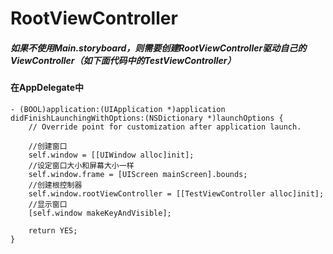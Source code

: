 # RootViewController
##### 如果不使用Main.storyboard，则需要创建RootViewController驱动自己的ViewController（如下面代码中的TestViewController）
#### 在AppDelegate中
```objc
- (BOOL)application:(UIApplication *)application didFinishLaunchingWithOptions:(NSDictionary *)launchOptions {
    // Override point for customization after application launch.
    
    //创建窗口
    self.window = [[UIWindow alloc]init];
    //设定窗口大小和屏幕大小一样
    self.window.frame = [UIScreen mainScreen].bounds;
    //创建根控制器
    self.window.rootViewController = [[TestViewController alloc]init];
    //显示窗口
    [self.window makeKeyAndVisible];
    
    return YES;
}
```
